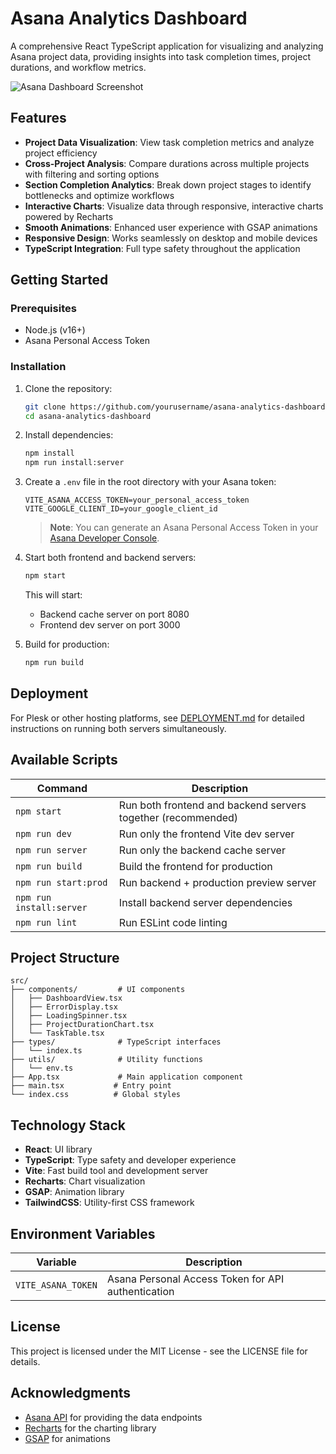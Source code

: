 # Asana Analytics Dashboard

A comprehensive React TypeScript application for visualizing and analyzing Asana project data, providing insights into task completion times, project durations, and workflow metrics.

![Asana Dashboard Screenshot](https://via.placeholder.com/1200x600?text=Asana+Analytics+Dashboard)

## Features

- **Project Data Visualization**: View task completion metrics and analyze project efficiency
- **Cross-Project Analysis**: Compare durations across multiple projects with filtering and sorting options
- **Section Completion Analytics**: Break down project stages to identify bottlenecks and optimize workflows
- **Interactive Charts**: Visualize data through responsive, interactive charts powered by Recharts
- **Smooth Animations**: Enhanced user experience with GSAP animations
- **Responsive Design**: Works seamlessly on desktop and mobile devices
- **TypeScript Integration**: Full type safety throughout the application

## Getting Started

### Prerequisites

- Node.js (v16+)
- Asana Personal Access Token

### Installation

1. Clone the repository:
   ```bash
   git clone https://github.com/yourusername/asana-analytics-dashboard.git
   cd asana-analytics-dashboard
   ```

2. Install dependencies:
   ```bash
   npm install
   npm run install:server
   ```

3. Create a `.env` file in the root directory with your Asana token:
   ```
   VITE_ASANA_ACCESS_TOKEN=your_personal_access_token
   VITE_GOOGLE_CLIENT_ID=your_google_client_id
   ```
   
   > **Note**: You can generate an Asana Personal Access Token in your [Asana Developer Console](https://app.asana.com/0/developer-console).

4. Start both frontend and backend servers:
   ```bash
   npm start
   ```
   
   This will start:
   - Backend cache server on port 8080
   - Frontend dev server on port 3000

5. Build for production:
   ```bash
   npm run build
   ```

## Deployment

For Plesk or other hosting platforms, see [DEPLOYMENT.md](./DEPLOYMENT.md) for detailed instructions on running both servers simultaneously.

## Available Scripts

| Command | Description |
|---------|-------------|
| `npm start` | Run both frontend and backend servers together (recommended) |
| `npm run dev` | Run only the frontend Vite dev server |
| `npm run server` | Run only the backend cache server |
| `npm run build` | Build the frontend for production |
| `npm run start:prod` | Run backend + production preview server |
| `npm run install:server` | Install backend server dependencies |
| `npm run lint` | Run ESLint code linting |

## Project Structure

```
src/
├── components/         # UI components
│   ├── DashboardView.tsx
│   ├── ErrorDisplay.tsx
│   ├── LoadingSpinner.tsx
│   ├── ProjectDurationChart.tsx
│   └── TaskTable.tsx
├── types/              # TypeScript interfaces
│   └── index.ts
├── utils/              # Utility functions
│   └── env.ts
├── App.tsx             # Main application component
├── main.tsx           # Entry point
└── index.css          # Global styles
```

## Technology Stack

- **React**: UI library
- **TypeScript**: Type safety and developer experience
- **Vite**: Fast build tool and development server
- **Recharts**: Chart visualization
- **GSAP**: Animation library
- **TailwindCSS**: Utility-first CSS framework

## Environment Variables

| Variable | Description |
|----------|-------------|
| `VITE_ASANA_TOKEN` | Asana Personal Access Token for API authentication |

## License

This project is licensed under the MIT License - see the LICENSE file for details.

## Acknowledgments

- [Asana API](https://developers.asana.com/docs) for providing the data endpoints
- [Recharts](https://recharts.org) for the charting library
- [GSAP](https://greensock.com/gsap/) for animations
```
